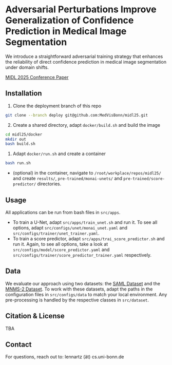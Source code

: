 # Adversarial Perturbations Improve Generalization of Confidence Prediction in Medical Image Segmentation

We introduce a straightforward adversarial training strategy that enhances the reliability of direct confidence prediction in medical image segmentation under domain shifts.

[MIDL 2025 Conference Paper](https://openreview.net/pdf?id=0BQ6JPGwZa)

<!-- ## Table of Contents
- [Adversarial Perturbations Improve Generalization of Confidence Prediction in Medical Image Segmentation](#adversarial-perturbations-improve-generalization-of-confidence-prediction-in-medical-image-segmentation)
  - [Table of Contents](#table-of-contents)
  - [Installation](#installation)
  - [Usage](#usage)
  - [Data](#data)
  - [Experiments \& Results](#experiments--results)
  - [Citation \& License](#citation--license)
  - [Contact](#contact) -->

## Installation
1. Clone the deployment branch of this repo
```bash
git clone --branch deploy git@github.com:MedVisBonn/midl25.git
```
2. Create a shared directory, adapt `docker/build.sh` and build the image 
```bash
cd midl25/docker
mkdir out
bash build.sh
```
1. Adapt `docker/run.sh` and create a container
```bash
bash run.sh
```
- (optional) in the container, navigate to `/root/workplace/repos/midl25/` and create `results/`, `pre-trained/monai-unets/` and `pre-trained/score-predictor/` directories.

## Usage
All applications can be run from bash files in `src/apps`.
- To train a U-Net, adapt `src/apps/train_unet.sh` and run it. To see all options, adapt `src/configs/unet/monai_unet.yaml` and `src/configs/trainer/unet_trainer.yaml`.
- To train a score predictor, adapt `src/apps/trai_score_predictor.sh` and run it. Again, to see all options, take a look at `src/configs/model/score_predictor.yaml` and `src/configs/trainer/score_predictor_trainer.yaml` respectively.

## Data
We evaluate our approach using two datasets: the [SAML Dataset](https://liuquande.github.io/SAML/) and the [MNMS-2 Dataset](https://www.ub.edu/mnms-2/). To work with these datasets, adapt the paths in the configuration files in `src/configs/data` to match your local environment. Any pre-processing is handled by the respective classes in `src/dataset`.

## Citation & License
TBA

## Contact
For questions, reach out to: lennartz (ät) cs.uni-bonn.de